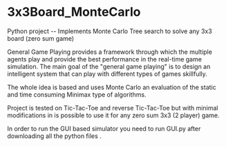 # 3x3Board_MonteCarlo
Python project -- Implements Monte Carlo Tree search to solve any 3x3 board (zero sum game)

General Game Playing provides a framework through which the multiple agents play and provide the best performance in the real-time game simulation. The main goal of the "general game playing" is to design an intelligent system that can play with different types of games skillfully.

The whole idea is based and uses Monte Carlo an evaluation of the static and time consuming Minimax type of algorithms.

Project is tested on Tic-Tac-Toe and reverse Tic-Tac-Toe but with minimal modifications in is possible to use it for any zero sum 3x3 (2 player) game. 

In order to run the GUI based simulator you need to run GUI.py after downloading all the python files .
